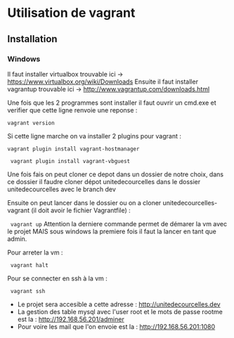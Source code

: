 # Utilisation de vagrant
## Installation
### Windows

Il faut installer virtualbox trouvable ici -> https://www.virtualbox.org/wiki/Downloads
Ensuite il faut installer vagrantup trouvable ici -> http://www.vagrantup.com/downloads.html

Une fois que les 2 programmes sont installer il faut ouvrir un cmd.exe et verifier que cette ligne renvoie une reponse : 

``` vagrant version ```

Si cette ligne marche on va installer 2 plugins pour vagrant : 

``` vagrant plugin install vagrant-hostmanager ``` 

```  vagrant plugin install vagrant-vbguest ```

Une fois fais on peut cloner ce depot dans un dossier de notre choix, dans ce dossier il faudre cloner dépot unitedecourcelles
dans le dossier unitedecourcelles avec le branch dev

Ensuite on peut lancer dans le dossier ou on a cloner unitedecourcelles-vagrant (il doit avoir le fichier Vagrantfile) :

```  vagrant up ```
Attention la derniere commande permet de démarer la vm avec le projet MAIS sous windows la premiere fois il faut la
lancer en tant que admin.

Pour arreter la vm : 

```  vagrant halt ```

Pour se connecter en ssh à la vm : 

```  vagrant ssh ```

* Le projet sera accesible a cette adresse : http://unitedecourcelles.dev
* La gestion des table mysql avec l'user root et le mots de passe rootme est la : http://192.168.56.201/adminer
* Pour voire les mail que l'on envoie est la : http://192.168.56.201:1080

